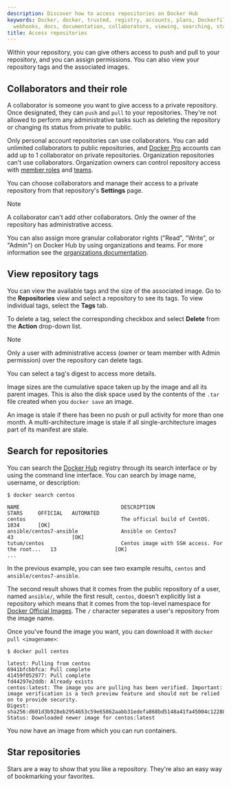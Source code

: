 ```yaml
---
description: Discover how to access repositories on Docker Hub
keywords: Docker, docker, trusted, registry, accounts, plans, Dockerfile, Docker Hub,
  webhooks, docs, documentation, collaborators, viewing, searching, starring
title: Access repositories
---
```


Within your repository, you can give others access to push and pull to your repository, and you can assign permissions. You can also view your repository tags and the associated images.

## Collaborators and their role

A collaborator is someone you want to give access to a private repository. Once designated, they can `push` and `pull` to your repositories. They're not
allowed to perform any administrative tasks such as deleting the repository or changing its status from private to public. 

Only personal account repositories can use collaborators. You can add unlimited collaborators to public repositories, and [Docker Pro](../../subscription/core-subscription/details.md#docker-pro) accounts can add up to 1 collaborator on private repositories. Organization repositories can't use collaborators. Organization owners can control repository access with [member roles](../../security/for-admins/roles-and-permissions.md) and [teams](../../admin/organization/manage-a-team.md).

You can choose collaborators and manage their access to a private
repository from that repository's **Settings** page.

> [!NOTE]
>
> A collaborator can't add other collaborators. Only the owner of
> the repository has administrative access.

You can also assign more granular collaborator rights ("Read", "Write", or
"Admin") on Docker Hub by using organizations and teams. For more information
see the [organizations documentation](../../admin/organization/orgs.md#create-an-organization).

## View repository tags

You can view the available tags and the size of the associated image. Go to the **Repositories** view and select a repository to see its tags. To view individual tags, select the **Tags** tab.

To delete a tag, select the corresponding checkbox and select **Delete** from the **Action** drop-down list.

> [!NOTE]
>
> Only a user with administrative access (owner or team member with Admin
> permission) over the repository can delete tags.

You can select a tag's digest to access more details.

Image sizes are the cumulative space taken up by the image and all its parent
images. This is also the disk space used by the contents of the `.tar` file
created when you `docker save` an image. 

An image is stale if there has been no push or pull activity for more than one month. A multi-architecture image is stale if all single-architecture images part of its manifest are stale.

## Search for repositories

You can search the [Docker Hub](https://hub.docker.com) registry through its
search interface or by using the command line interface. You can search by image name, username, or description:

```console
$ docker search centos

NAME                                 DESCRIPTION                                     STARS     OFFICIAL   AUTOMATED
centos                               The official build of CentOS.                   1034      [OK]
ansible/centos7-ansible              Ansible on Centos7                              43                   [OK]
tutum/centos                         Centos image with SSH access. For the root...   13                   [OK]
...
```

In the previous example, you can see two example results, `centos` and `ansible/centos7-ansible`.

The second result shows that it comes from the public repository of a user,
named `ansible/`, while the first result, `centos`, doesn't explicitly list a
repository which means that it comes from the top-level namespace for
[Docker Official Images](../../trusted-content/official-images/_index.md).
The `/` character separates a user's repository from the image name.

Once you've found the image you want, you can download it with `docker pull <imagename>`:

```console
$ docker pull centos

latest: Pulling from centos
6941bfcbbfca: Pull complete
41459f052977: Pull complete
fd44297e2ddb: Already exists
centos:latest: The image you are pulling has been verified. Important: image verification is a tech preview feature and should not be relied on to provide security.
Digest: sha256:d601d3b928eb2954653c59e65862aabb31edefa868bd5148a41fa45004c12288
Status: Downloaded newer image for centos:latest
```

You now have an image from which you can run containers.

## Star repositories

Stars are a way to show that you like a repository. They're also an easy way of bookmarking your favorites.

